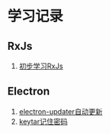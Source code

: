 # 学习记录

## RxJs

1. [初步学习RxJs](https://github.com/SpencerZ/blog/blob/main/js/Rxjs-1.md)

## Electron
1. [electron-updater自动更新](https://github.com/SpencerZ/blog/blob/main/electron/auto-update.md)
2. [keytar记住密码](https://github.com/SpencerZ/blog/blob/main/electron/keytar.md)

